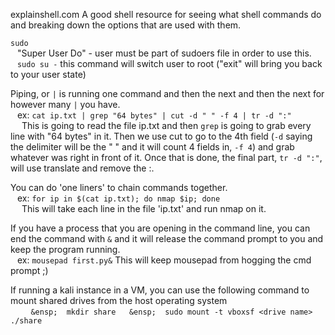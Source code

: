 explainshell.com         A good shell resource for seeing what shell commands do and breaking down the options that are used with them.

`sudo`  
&ensp;	"Super User Do" - user must be part of sudoers file in order to use this.  
&ensp;	`sudo su -`     this command will switch user to root ("exit" will bring you back to your user state)  

Piping, or `|` is running one command and then the next and then the next for however many `|` you have.  
&ensp;	ex: `cat ip.txt | grep "64 bytes" | cut -d " " -f 4 | tr -d ":"`  
&ensp;&ensp;		This is going to read the file ip.txt and then `grep` is going to grab every line with "64 bytes" in it.  Then we use cut to go to the 4th field (`-d` saying the delimiter will be the " " and it will count 4 fields in, `-f 4`) and grab whatever was right in front of it.  Once that is done, the final part, `tr -d ":"`, will use translate and remove the :.  

You can do 'one liners' to chain commands together.  
&ensp;	ex: `for ip in $(cat ip.txt); do nmap $ip; done`  
	&ensp;&ensp;	This will take each line in the file 'ip.txt' and run nmap on it.  

If you have a process that you are opening in the command line, you can end the command with `&` and it will release the command prompt to you and keep the program running.  
&ensp;	ex: `mousepad first.py&`     This will keep mousepad from hogging the cmd prompt ;)  

If running a kali instance in a VM, you can use the following command to mount shared drives from the host operating system  
&ensp;	```  
&ensp;	mkdir share  
&ensp;	sudo mount -t vboxsf <drive name> ./share```  


